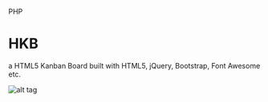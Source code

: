 [comment]: <> (HKB)
[comment]: <> (=====================================================================================)

<tag>PHP</tag>

# HKB
a HTML5 Kanban Board built with 
HTML5, jQuery, Bootstrap, Font Awesome etc.

![alt tag](http://kanbanix.ueffing.net/Kanbanix.png)
